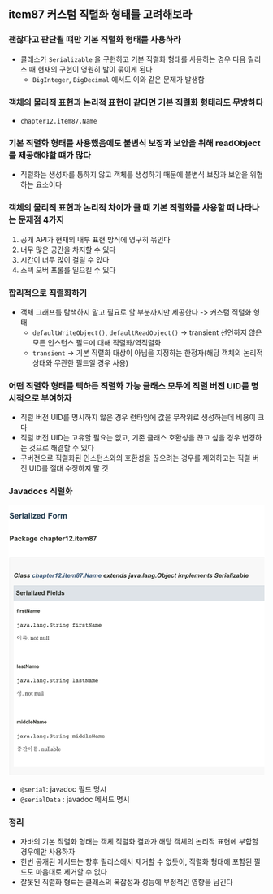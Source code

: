 ## item87 커스텀 직렬화 형태를 고려해보라

### 괜찮다고 판단될 떄만 기본 직렬화 형태를 사용하라
- 클래스가 `Serializable` 을 구현하고 기본 직렬화 형태를 사용하는 경우 다음 릴리스 때 현재의 구현이 영원히 발이 묶이게 된다
  - `BigInteger`, `BigDecimal` 에서도 이와 같은 문제가 발생함

### 객체의 물리적 표현과 논리적 표현이 같다면 기본 직렬화 형태라도 무방하다
- `chapter12.item87.Name` 

### 기본 직렬화 형태를 사용했음에도 불변식 보장과 보안을 위해 readObject를 제공해야할 떄가 많다
- 직렬화는 생성자를 통하지 않고 객체를 생성하기 때문에 불변식 보장과 보안을 위협하는 요소이다 

### 객체의 물리적 표현과 논리적 차이가 클 때 기본 직렬화를 사용할 때 나타나는 문제점 4가지
1. 공개 API가 현재의 내부 표현 방식에 영구히 묶인다
2. 너무 많은 공간을 차지할 수 있다
3. 시간이 너무 많이 걸릴 수 있다
4. 스택 오버 프롤를 일으킬 수 있다

### 합리적으로 직렬화하기 
- 객체 그래프를 탐색하지 말고 필요로 할 부분까지만 제공한다 -> 커스텀 직렬화 형태
  - `defaultWriteObject()`, `defaultReadObject()` -> transient  선언하지 않은 모든 인스턴스 필드에 대해 직렬화/역직렬화 
  - `transient` -> 기본 직렬화 대상이 아님을 지정하는 한정자(해당 객체의 논리적 상태와 무관한 필드일 경우 사용)
  
### 어떤 직렬화 형태를 택하든 직렬화 가능 클래스 모두에 직렬 버전 UID를 명시적으로 부여하자
- 직렬 버전 UID를 명시하지 않은 경우 런타임에 값을 무작위로 생성하는데 비용이 크다
- 직렬 버전 UID는 고유할 필요는 없고, 기존 클래스 호환성을 끊고 싶을 경우 변경하는 것으로 해결할 수 있다 
- 구버전으로 직렬화된 인스턴스와의 호환성을 끊으려는 경우를 제외하고는 직렬 버전 UID를 절대 수정하지 말 것


### Javadocs 직렬화 
![image_info](../../images/javadoc_private_field_serial.png)
- `@serial`: javadoc 필드 명시
- `@serialData` : javadoc 메서드 명시

### 정리 
- 자바의 기본 직렬화 형태는 객체 직렬화 결과가 해당 객체의 논리적 표현에 부합할 경우에만 사용하자
- 한번 공개된 메서드는 향후 릴리스에서 제거할 수 없듯이, 직렬화 형태에 포함된 필드도 마음대로 제거할 수 없다
- 잘못된 직렬화 형ㅌ는 클래스의 복잡성과 성능에 부정적인 영향을 남긴다